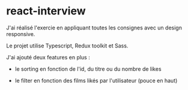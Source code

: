 # react-interview

J'ai réalisé l'exercie en appliquant toutes les consignes avec un design responsive.

Le projet utilise Typescript, Redux toolkit et Sass. 

J'ai ajouté deux features en plus : 

- le sorting en fonction de l'id, du titre ou du nombre de likes

- le filter en fonction des films likés par l'utilisateur (pouce en haut)





